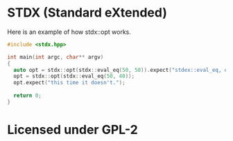 # STDX (Standard eXtended)

Here is an example of how stdx::opt works.

```cpp
#include <stdx.hpp>

int main(int argc, char** argv)
{
  auto opt = stdx::opt(stdx::eval_eq(50, 50)).expect("stdex::eval_eq, does not match!");
  opt = stdx::opt(stdx::eval_eq(50, 40));
  opt.expect("this time it doesn't.");
  
  return 0;
}
```

# Licensed under GPL-2

